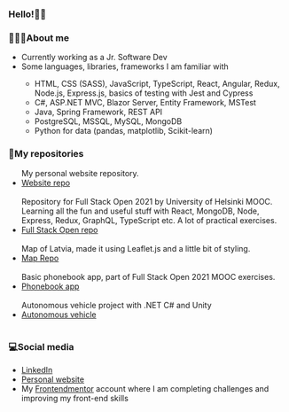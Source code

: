 ### Hello!👋😊

<div>
  <h3>👩🏻‍💻About me</h3>
  <ul>
    <li>Currently working as a Jr. Software Dev</li>
    <li>Some languages, libraries, frameworks I am familiar with</li>
    <ul>
      <li>HTML, CSS (SASS), JavaScript, TypeScript, React, Angular, Redux, Node.js, Express.js, basics of testing with Jest and Cypress</li>
      <li>C#, ASP.NET MVC, Blazor Server, Entity Framework, MSTest</li>
      <li>Java, Spring Framework, REST API</li>
      <li>PostgreSQL, MSSQL, MySQL, MongoDB</li>
      <li>Python for data (pandas, matplotlib, Scikit-learn)</li>
    </ul>
  </ul>
</div>

<div>
  <h3>📁My repositories</h3>
  <ul>
    My personal website repository.
    <li><a href="https://github.com/alexattt/personal-website-2" target="_blank">Website repo</a></li>
    <br/>
    Repository for Full Stack Open 2021 by University of Helsinki MOOC.</br>
    Learning all the fun and useful stuff with React, MongoDB, Node, Express, Redux, GraphQL, TypeScript etc. A lot of practical exercises.
    <li><a href="https://github.com/alexattt/FullStackOpen2021" target="_blank">Full Stack Open repo</a></li>
    <br/>
    Map of Latvia, made it using Leaflet.js and a little bit of styling. 
    <li><a href="https://github.com/alexattt/Map-project" target="_blank">Map Repo</a></li>
    <br/>
    Basic phonebook app, part of Full Stack Open 2021 MOOC exercises.
    <li><a href="https://github.com/alexattt/FullStack-part3" target="_blank">Phonebook app</a></li>
    <br/>
    Autonomous vehicle project with .NET C# and Unity
    <li><a href="https://github.com/alexattt/Autonomous-truck" target="_blank">Autonomous vehicle</a></li>
    <br/>
  </ul>
</div>

<div>
  <h3>💻Social media</h3>
  <ul>
    <li><a href="https://www.linkedin.com/in/aleksandra-timofejeva/" target="_blank">LinkedIn</a></li>
    <li><a href="https://www.alexat.space/" target="_blank">Personal website</a></li>
    <li>My <a href="https://www.frontendmentor.io/profile/alexattt">Frontendmentor</a> account where I am completing challenges and improving my front-end skills</li>
  </ul>
</div>
